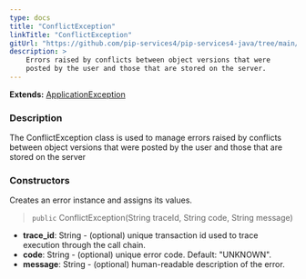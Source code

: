```yaml
---
type: docs
title: "ConflictException"
linkTitle: "ConflictException"
gitUrl: "https://github.com/pip-services4/pip-services4-java/tree/main/pip-services4-commons-java"
description: >
    Errors raised by conflicts between object versions that were
    posted by the user and those that are stored on the server.
---
```


**Extends:** [ApplicationException](../application_exception)

### Description

The ConflictException class is used to manage errors raised by conflicts between object versions that were posted by the user and those that are stored on the server

### Constructors
Creates an error instance and assigns its values.

> `public` ConflictException(String traceId, String code, String message)

- **trace_id**: String - (optional) unique transaction id used to trace execution through the call chain.
- **code**: String - (optional) unique error code. Default: "UNKNOWN".
- **message**: String - (optional) human-readable description of the error.
